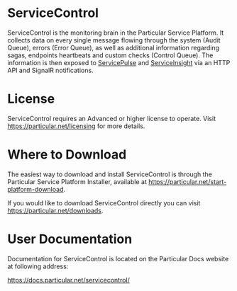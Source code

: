 ServiceControl
=====================

ServiceControl is the monitoring brain in the Particular Service Platform. It collects data on every single message flowing through the system (Audit Queue), errors (Error Queue), as well as additional information regarding sagas, endpoints heartbeats and custom checks (Control Queue). The information is then exposed to [ServicePulse](https://particular.net/servicepulse) and [ServiceInsight](https://particular.net/serviceinsight) via an HTTP API and SignalR notifications.

License
=====================

ServiceControl requires an Advanced or higher license to operate. Visit https://particular.net/licensing for more details.

Where to Download
=====================

The easiest way to download and install ServiceControl is through the Particular Service Platform Installer, available at https://particular.net/start-platform-download.

If you would like to download ServiceControl directly you can visit https://particular.net/downloads.

User Documentation
=====================

Documentation for ServiceControl is located on the Particular Docs website at following address:

https://docs.particular.net/servicecontrol/
